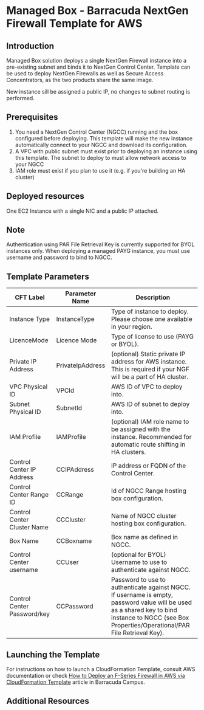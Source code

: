 # Managed Box - Barracuda NextGen Firewall Template for AWS

## Introduction
Managed Box solution deploys a single NextGen Firewall instance into a pre-existing subnet and binds it to NextGen Control Center. Template can be used to deploy NextGen Firewalls as well as Secure Access Concentrators, as the two products share the same image.

New instance sill be assigned a public IP, no changes to subnet routing is performed.

## Prerequisites
1. You need a NextGen Control Center (NGCC) running and the box configured before deploying. This template will make the new instance automatically connect to your NGCC and download its configuration.
1. A VPC with public subnet must exist prior to deploying an instance using this template. The subnet to deploy to must allow network access to your NGCC
1. IAM role must exist if you plan to use it (e.g. if you're building an HA cluster)

## Deployed resources
One EC2 Instance with a single NIC and a public IP attached.

## Note
Authentication using PAR File Retrieval Key is currently supported for BYOL instances only. When deploying a managed PAYG instance, you must use username and password to bind to NGCC.

## Template Parameters

CFT Label | Parameter Name |  Description
---|---|---
Instance Type | InstanceType | Type of instance to deploy. Please choose one available in your region.
LicenceMode | Licence Mode | Type of license to use (PAYG or BYOL).
Private IP Address | PrivateIpAddress | (optional) Static private IP address for AWS instance. This is required if your NGF will be a part of HA cluster.
VPC Physical ID | VPCId | AWS ID of VPC to deploy into.
Subnet Physical ID | SubnetId | AWS ID of subnet to deploy into.
IAM Profile | IAMProfile | (optional) IAM role name to be assigned with the instance. Recommended for automatic route shifting in HA clusters.
Control Center IP Address | CCIPAddress | IP address or FQDN of the Control Center.
Control Center Range ID | CCRange | Id of NGCC Range hosting box configuration.
Control Center Cluster Name | CCCluster | Name of NGCC cluster hosting box configuration.
Box Name | CCBoxname | Box name as defined in NGCC.
Control Center username | CCUser | (optional for BYOL) Username to use to authenticate against NGCC.
Control Center Password/key | CCPassword | Password to use to authenticate against NGCC. If username is empty, password value will be used as a shared key to bind instance to NGCC (see Box Properties/Operational/PAR File Retrieval Key).



## Launching the Template
For instructions on how to launch a CloudFormation Template, consult AWS documentation or check [How to Deploy an F-Series Firewall in AWS via CloudFormation Template](https://campus.barracuda.com/product/nextgenfirewallf/article/NGF71/AWSDeployCloudFormationTemplate/) article in Barracuda Campus.

## Additional Resources
